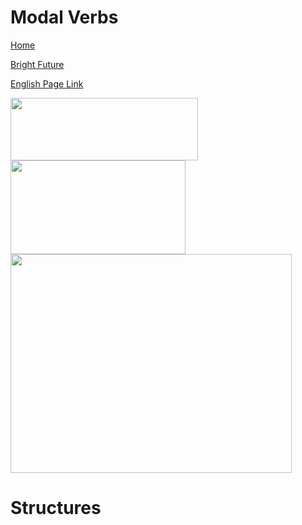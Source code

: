 # Modal Verbs


[Home](all-files-links.md)

[Bright Future](bright-future.md)

[English Page Link](all-english-links.md)


<img src="https://encrypted-tbn0.gstatic.com/images?q=tbn:ANd9GcRsrDrzd_T7LjI6EanqK4hYzSZUl-Irm9V-pRlNEUYWhhHa3UjKcargw99qRc7L-G2Iw0I&usqp=CAU" width="300" height="100">
<img src="https://i.ytimg.com/vi/A4qpYWBbOlo/maxresdefault.jpg" width="280" height="150">
<img src="https://www.careerpower.in/images/tense-chart.png" width="450" height="350">

# Structures

